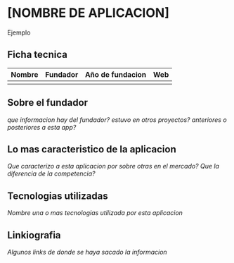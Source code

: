 # [NOMBRE DE APLICACION]
Ejemplo
## Ficha tecnica


| Nombre | Fundador | Año de fundacion | Web |
| -------|:--------:|:----------------:|----:|
|        |          |                  |     |


## Sobre el fundador

*que informacion hay del fundador?*
*estuvo en otros proyectos? anteriores o posteriores a esta app?*

## Lo mas caracteristico de la aplicacion

*Que caracterizo a esta aplicacion por sobre otras en el mercado?*
*Que la diferencia de la competencia?*

## Tecnologias utilizadas

*Nombre una o mas tecnologias utilizada por esta aplicacion*


## Linkiografia

*Algunos links de donde se haya sacado la informacion*


